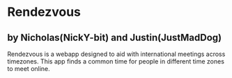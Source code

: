 # Rendezvous
## by Nicholas(NickY-bit) and Justin(JustMadDog)
Rendezvous is a webapp designed to aid with international meetings across timezones. This app finds a common time for people in different time zones to meet online.
